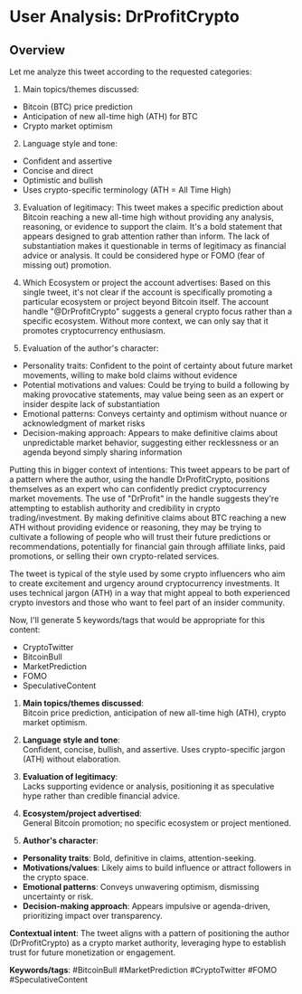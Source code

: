 # User Analysis: DrProfitCrypto

## Overview

<think>
Let me analyze this tweet according to the requested categories:

1. Main topics/themes discussed:
- Bitcoin (BTC) price prediction
- Anticipation of new all-time high (ATH) for BTC
- Crypto market optimism

2. Language style and tone:
- Confident and assertive
- Concise and direct
- Optimistic and bullish
- Uses crypto-specific terminology (ATH = All Time High)

3. Evaluation of legitimacy:
This tweet makes a specific prediction about Bitcoin reaching a new all-time high without providing any analysis, reasoning, or evidence to support the claim. It's a bold statement that appears designed to grab attention rather than inform. The lack of substantiation makes it questionable in terms of legitimacy as financial advice or analysis. It could be considered hype or FOMO (fear of missing out) promotion.

4. Which Ecosystem or project the account advertises:
Based on this single tweet, it's not clear if the account is specifically promoting a particular ecosystem or project beyond Bitcoin itself. The account handle "@DrProfitCrypto" suggests a general crypto focus rather than a specific ecosystem. Without more context, we can only say that it promotes cryptocurrency enthusiasm.

5. Evaluation of the author's character:

- Personality traits: Confident to the point of certainty about future market movements, willing to make bold claims without evidence
- Potential motivations and values: Could be trying to build a following by making provocative statements, may value being seen as an expert or insider despite lack of substantiation
- Emotional patterns: Conveys certainty and optimism without nuance or acknowledgment of market risks
- Decision-making approach: Appears to make definitive claims about unpredictable market behavior, suggesting either recklessness or an agenda beyond simply sharing information

Putting this in bigger context of intentions:
This tweet appears to be part of a pattern where the author, using the handle DrProfitCrypto, positions themselves as an expert who can confidently predict cryptocurrency market movements. The use of "DrProfit" in the handle suggests they're attempting to establish authority and credibility in crypto trading/investment. By making definitive claims about BTC reaching a new ATH without providing evidence or reasoning, they may be trying to cultivate a following of people who will trust their future predictions or recommendations, potentially for financial gain through affiliate links, paid promotions, or selling their own crypto-related services.

The tweet is typical of the style used by some crypto influencers who aim to create excitement and urgency around cryptocurrency investments. It uses technical jargon (ATH) in a way that might appeal to both experienced crypto investors and those who want to feel part of an insider community.

Now, I'll generate 5 keywords/tags that would be appropriate for this content:
- CryptoTwitter
- BitcoinBull
- MarketPrediction
- FOMO
- SpeculativeContent
</think>

1. **Main topics/themes discussed**:  
Bitcoin price prediction, anticipation of new all-time high (ATH), crypto market optimism.

2. **Language style and tone**:  
Confident, concise, bullish, and assertive. Uses crypto-specific jargon (ATH) without elaboration.

3. **Evaluation of legitimacy**:  
Lacks supporting evidence or analysis, positioning it as speculative hype rather than credible financial advice.

4. **Ecosystem/project advertised**:  
General Bitcoin promotion; no specific ecosystem or project mentioned.

5. **Author's character**:  
- **Personality traits**: Bold, definitive in claims, attention-seeking.  
- **Motivations/values**: Likely aims to build influence or attract followers in the crypto space.  
- **Emotional patterns**: Conveys unwavering optimism, dismissing uncertainty or risk.  
- **Decision-making approach**: Appears impulsive or agenda-driven, prioritizing impact over transparency.  

**Contextual intent**: The tweet aligns with a pattern of positioning the author (DrProfitCrypto) as a crypto market authority, leveraging hype to establish trust for future monetization or engagement.

**Keywords/tags**: #BitcoinBull #MarketPrediction #CryptoTwitter #FOMO #SpeculativeContent